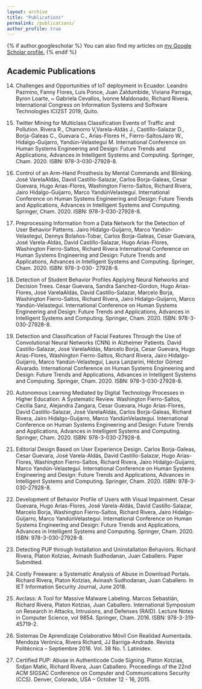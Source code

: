 ```yaml
---
layout: archive
title: "Publications"
permalink: /publications/
author_profile: true
---
```


{% if author.googlescholar %}
  You can also find my articles on <u><a href="{{author.googlescholar}}">my Google Scholar profile</a>.</u>
{% endif %}

<!-- {% include base_path %}

{% for post in site.publications reversed %}
  {% include archive-single.html %}
{% endfor %} -->

## Academic Publications


14. Challenges and Opportunities of IoT deployment in Ecuador. Leandro Pazmino, Fanny Flores, Luis Ponce, Juan Zaldumbide, Viviana Parraga, Byron Loarte, ~ Gabriela Cevallos, Ivonne Maldonado, Richard Rivera. International Congress on Information Systems and Software Technologies ICI2ST 2019, Quito.  


13. Twitter Mining for Multiclass Classification Events of Traffic and Pollution. Rivera R., Chamorro V,Varela-Aldás J., Castillo-Salazar D., Borja-Galeas C., Guevara C., Arias-Flores H., Fierro-SaltosJairo W., Hidalgo-Guijarro, Yandún-Velasteguí M. International Conference on Human Systems Engineering and Design: Future Trends and Applications, Advances in Intelligent Systems and Computing. Springer, Cham. 2020. ISBN: 978-3-030-27928-8.  


12. Control of an Arm-Hand Prosthesis by Mental Commands and Blinking. José VarelaAldás, David Castillo-Salazar, Carlos Borja-Galeas, Cesar Guevara, Hugo Arias-Flores, Washington Fierro-Saltos, Richard Rivera, Jairo Hidalgo-Guijarro, Marco YandúnVelasteguí. International Conference on Human Systems Engineering and Design: Future Trends and Applications, Advances in Intelligent Systems and Computing. Springer, Cham. 2020. ISBN: 978-3-030-27928-8.  
11. Preprocessing Information from a Data Network for the Detection of User Behavior Patterns. Jairo Hidalgo-Guijarro, Marco Yandún-Velasteguí, Dennys Bolaños-Tobar, Carlos Borja-Galeas, Cesar Guevara, José Varela-Aldás, David Castillo-Salazar, Hugo Arias-Flores, Washington Fierro-Saltos, Richard Rivera International Conference on Human Systems Engineering and Design: Future Trends and Applications, Advances in Intelligent Systems and Computing. Springer, Cham. 2020. ISBN: 978-3-030- 27928-8. 


10. Detection of Student Behavior Profiles Applying Neural Networks and Decision Trees. Cesar Guevara, Sandra Sanchez-Gordon, Hugo Arias-Flores, José VarelaAldás, David Castillo-Salazar, Marcelo Borja, Washington Fierro-Saltos, Richard Rivera, Jairo Hidalgo-Guijarro, Marco Yandún-Velasteguí. International Conference on Human Systems Engineering and Design: Future Trends and Applications, Advances in Intelligent Systems and Computing. Springer, Cham. 2020. ISBN: 978-3-030-27928-8.  
9. Detection and Classification of Facial Features Through the Use of Convolutional Neural Networks (CNN) in Alzheimer Patients. David Castillo-Salazar, José VarelaAldás, Marcelo Borja, Cesar Guevara, Hugo Arias-Flores, Washington Fierro-Saltos, Richard Rivera, Jairo Hidalgo-Guijarro, Marco Yandún-Velasteguí, Laura Lanzarini, Héctor Gómez Alvarado. International Conference on Human Systems Engineering and Design: Future Trends and Applications, Advances in Intelligent Systems and Computing. Springer, Cham. 2020. ISBN: 978-3-030-27928-8.  
8. Autonomous Learning Mediated by Digital Technology Processes in Higher Education: A Systematic Review. Washington Fierro-Saltos, Cecilia Sanz, Alejandra Zangara, Cesar Guevara, Hugo Arias-Flores, David Castillo-Salazar, José VarelaAldás, Carlos Borja-Galeas, Richard Rivera, Jairo Hidalgo-Guijarro, Marco YandúnVelasteguí. International Conference on Human Systems Engineering and Design: Future Trends and Applications, Advances in Intelligent Systems and Computing. Springer, Cham. 2020. ISBN: 978-3-030-27928-8.  
7. Editorial Design Based on User Experience Design. Carlos Borja-Galeas, Cesar Guevara, José Varela-Aldás, David Castillo-Salazar, Hugo Arias-Flores, Washington Fierro-Saltos, Richard Rivera, Jairo Hidalgo-Guijarro, Marco Yandún-Velasteguí. International Conference on Human Systems Engineering and Design: Future Trends and Applications, Advances in Intelligent Systems and Computing. Springer, Cham. 2020. ISBN: 978-3-030-27928-8.  
6. Development of Behavior Profile of Users with Visual Impairment. Cesar Guevara, Hugo Arias-Flores, José Varela-Aldás, David Castillo-Salazar, Marcelo Borja, Washington Fierro-Saltos, Richard Rivera, Jairo Hidalgo-Guijarro, Marco YandúnVelasteguí. International Conference on Human Systems Engineering and Design: Future Trends and Applications, Advances in Intelligent Systems and Computing. Springer, Cham. 2020. ISBN: 978-3-030-27928-8.  
5. Detecting PUP through Installation and Uninstallation Behaviors. Richard Rivera, Platon Kotzias, Avinash Sudhodanan, Juan Caballero. Paper Submitted. 
4. Costly Freeware: a Systematic Analysis of Abuse in Download Portals. Richard Rivera, Platon Kotzias, Avinash Sudhodanan, Juan Caballero. In IET Information Security Journal, June 2018. 
3. Avclass: A Tool for Massive Malware Labeling. Marcos Sebastián, Richard Rivera, Platon Kotzias, Juan Caballero. International Symposium on Research in Attacks, Intrusions, and Defenses (RAID). Lecture Notes in Computer Science, vol 9854. Springer, Cham. 2016. ISBN: 978-3-319-45719-2. 

2. Sistemas De Aprendizaje Colaborativo Móvil Con Realidad Aumentada. Mendoza Verónica, Rivera Richard, JJ Barriga-Andrade. Revista Politécnica – Septiembre 2016. Vol. 38 No. 1. Latinidex. 
1. Certified PUP: Abuse in Authenticode Code Signing. Platon Kotzias, Srdjan Matic, Richard Rivera, Juan Caballero. Proceedings of the 22nd ACM SIGSAC Conference on Computer and Communications Security (CCS). Denver, Colorado, USA – October 12 - 16, 2015. 